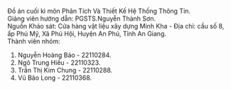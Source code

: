 Đồ án cuối kì môn Phân Tích Và Thiết Kế Hệ Thống Thông Tin. <br>
Giảng viên hướng dẫn: PGSTS.Nguyễn Thành Sơn. <br>
Nguồn Khảo sát: Cửa hàng vật liệu xây dựng Minh Kha - Địa chỉ: cầu số 8, ấp Phú Mỹ, Xã Phú Hội, Huyện An Phú, Tỉnh An Giang. <br>
Thành viên nhóm:
  1. Nguyễn Hoàng Bảo - 22110284.<br>
  2. Ngô Trung Hiếu - 22110323.<br>
  3. Trần Thị Kim Chung - 22110288.<br>
  4. Vũ Bảo Long - 22110368.<br>
